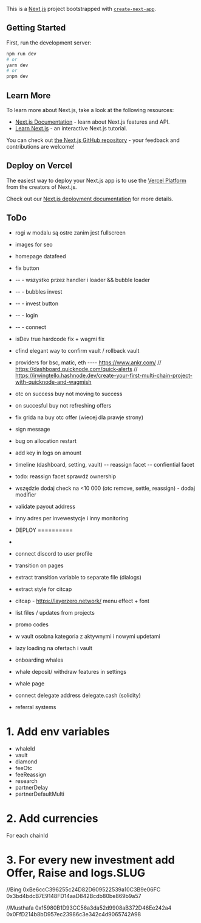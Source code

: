 This is a [Next.js](https://nextjs.org/) project bootstrapped with [`create-next-app`](https://github.com/vercel/next.js/tree/canary/packages/create-next-app).

## Getting Started

First, run the development server:

```bash
npm run dev
# or
yarn dev
# or
pnpm dev
```

## Learn More

To learn more about Next.js, take a look at the following resources:

- [Next.js Documentation](https://nextjs.org/docs) - learn about Next.js features and API.
- [Learn Next.js](https://nextjs.org/learn) - an interactive Next.js tutorial.

You can check out [the Next.js GitHub repository](https://github.com/vercel/next.js/) - your feedback and contributions are welcome!

## Deploy on Vercel

The easiest way to deploy your Next.js app is to use the [Vercel Platform](https://vercel.com/new?utm_medium=default-template&filter=next.js&utm_source=create-next-app&utm_campaign=create-next-app-readme) from the creators of Next.js.

Check out our [Next.js deployment documentation](https://nextjs.org/docs/deployment) for more details.


## ToDo
- rogi w modalu są ostre zanim jest fullscreen
- images for seo
- homepage datafeed
- fix button 
- -- - wszystko przez handler i loader && bubble loader
- -- - bubbles invest
- -- - invest button
- -- - login
- -- - connect

- isDev true hardcode fix + wagmi fix
- cfind elegant way to confirm vault / rollback vault
- providers for bsc, matic, eth ---- https://www.ankr.com/ // https://dashboard.quicknode.com/quick-alerts // https://irwingtello.hashnode.dev/create-your-first-multi-chain-project-with-quicknode-and-wagmish
- otc on success buy not moving to success
- on succesful buy not refreshing offers
- fix grida na buy otc offer (wiecej dla prawje strony)
- sign message
- bug on allocation restart
- add key in logs on amount

- timeline (dashboard, setting, vault)
  -- reassign facet
  -- confiential facet
- todo: reassign facet sprawdź ownership
- wszędzie dodaj check na <10 000 (otc remove, settle, reassign) - dodaj modifier
- validate payout address
- inny adres per invewestycje i inny monitoring

- DEPLOY
==========
- 
- connect discord to user profile
- transition on pages
- extract transition variable to separate file (dialogs)
- extract style for citcap
- citcap - https://layerzero.network/ menu effect + font
- list files / updates from projects
- promo codes

- w vault osobna kategoria z aktywnymi i nowymi updetami
- lazy loading na ofertach i vault
- onboarding whales
- whale deposit/ withdraw features in settings
- whale page


- connect delegate address delegate.cash (solidity)
- referral systems

# 1. Add env variables
- whaleId
- vault
- diamond
- feeOtc
- feeReassign
- research
- partnerDelay
- partnerDefaultMulti

# 2. Add currencies 
For each chainId

# 3. For every new investment add Offer, Raise and logs.SLUG

//Bing
0xBe6ccC396255c24D82D609522539a10C3B9e06FC
0x3bd4bdcB7E9148FD14aaD842Bcdb80be869b9a57

//Musthafa
0x15980B1D93CC56a3da52d9908aB372D46Ee242a4
0x0FfD214b8bD957ec23986c3e342c4d9065742A98
